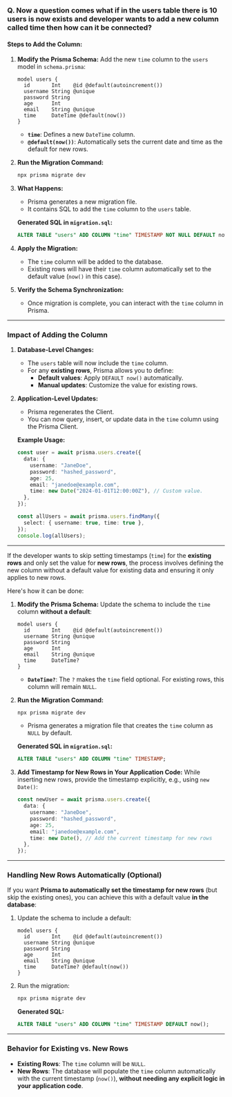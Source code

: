 ### Q. Now a question comes what if in the users table there is 10 users is now exists and developer wants to add a new column called time then how can it be connected?


#### **Steps to Add the Column:**

1. **Modify the Prisma Schema:**
   Add the new `time` column to the `users` model in `schema.prisma`:

   ```prisma
   model users {
     id       Int    @id @default(autoincrement())
     username String @unique
     password String
     age      Int
     email    String @unique
     time     DateTime @default(now())
   }
   ```

   - **`time`**: Defines a new `DateTime` column.
   - **`@default(now())`**: Automatically sets the current date and time as the default for new rows.

2. **Run the Migration Command:**
   ```bash
   npx prisma migrate dev
   ```

3. **What Happens:**
   - Prisma generates a new migration file.
   - It contains SQL to add the `time` column to the `users` table.
   
   **Generated SQL in `migration.sql`:**
   ```sql
   ALTER TABLE "users" ADD COLUMN "time" TIMESTAMP NOT NULL DEFAULT now();
   ```

4. **Apply the Migration:**
   - The `time` column will be added to the database.
   - Existing rows will have their `time` column automatically set to the default value (`now()` in this case).

5. **Verify the Schema Synchronization:**
   - Once migration is complete, you can interact with the `time` column in Prisma.

---

### **Impact of Adding the Column**

1. **Database-Level Changes:**
   - The `users` table will now include the `time` column.
   - For any **existing rows**, Prisma allows you to define:
     - **Default values**: Apply `DEFAULT now()` automatically.
     - **Manual updates**: Customize the value for existing rows.

2. **Application-Level Updates:**
   - Prisma regenerates the Client.
   - You can now query, insert, or update data in the `time` column using the Prisma Client.

   **Example Usage:**
   ```typescript
   const user = await prisma.users.create({
     data: {
       username: "JaneDoe",
       password: "hashed_password",
       age: 25,
       email: "janedoe@example.com",
       time: new Date("2024-01-01T12:00:00Z"), // Custom value.
     },
   });

   const allUsers = await prisma.users.findMany({
     select: { username: true, time: true },
   });
   console.log(allUsers);
   ```


---

If the developer wants to skip setting timestamps (`time`) for the **existing rows** and only set the value for **new rows**, the process involves defining the new column without a default value for existing data and ensuring it only applies to new rows.

Here's how it can be done:


1. **Modify the Prisma Schema:**
   Update the schema to include the `time` column **without a default**:
   ```prisma
   model users {
     id       Int    @id @default(autoincrement())
     username String @unique
     password String
     age      Int
     email    String @unique
     time     DateTime?
   }
   ```

   - **`DateTime?`**: The `?` makes the `time` field optional. For existing rows, this column will remain `NULL`.

2. **Run the Migration Command:**
   ```bash
   npx prisma migrate dev
   ```

   - Prisma generates a migration file that creates the `time` column as `NULL` by default.

   **Generated SQL in `migration.sql`:**
   ```sql
   ALTER TABLE "users" ADD COLUMN "time" TIMESTAMP;
   ```

3. **Add Timestamp for New Rows in Your Application Code:**
   While inserting new rows, provide the timestamp explicitly, e.g., using `new Date()`:
   ```typescript
   const newUser = await prisma.users.create({
     data: {
       username: "JaneDoe",
       password: "hashed_password",
       age: 25,
       email: "janedoe@example.com",
       time: new Date(), // Add the current timestamp for new rows
     },
   });
   ```

---

### **Handling New Rows Automatically (Optional)**

If you want **Prisma to automatically set the timestamp for new rows** (but skip the existing ones), you can achieve this with a default value **in the database**:

1. Update the schema to include a default:
   ```prisma
   model users {
     id       Int    @id @default(autoincrement())
     username String @unique
     password String
     age      Int
     email    String @unique
     time     DateTime? @default(now())
   }
   ```

2. Run the migration:
   ```bash
   npx prisma migrate dev
   ```

   **Generated SQL:**
   ```sql
   ALTER TABLE "users" ADD COLUMN "time" TIMESTAMP DEFAULT now();
   ```

---

### **Behavior for Existing vs. New Rows**

- **Existing Rows**: The `time` column will be `NULL`.
- **New Rows**: The database will populate the `time` column automatically with the current timestamp (`now()`), **without needing any explicit logic in your application code**.

